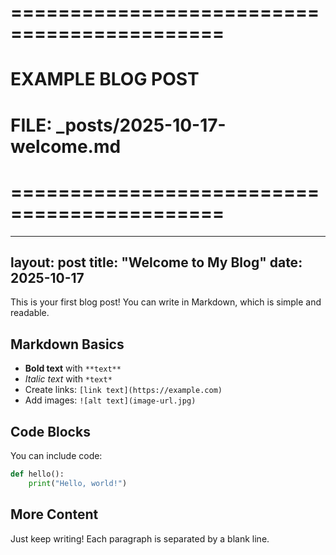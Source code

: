 # ============================================
# EXAMPLE BLOG POST
# FILE: _posts/2025-10-17-welcome.md
# ============================================
---
layout: post
title: "Welcome to My Blog"
date: 2025-10-17
---

This is your first blog post! You can write in Markdown, which is simple and readable.

## Markdown Basics

- **Bold text** with `**text**`
- *Italic text* with `*text*`
- Create links: `[link text](https://example.com)`
- Add images: `![alt text](image-url.jpg)`

## Code Blocks

You can include code:

```python
def hello():
    print("Hello, world!")
```

## More Content

Just keep writing! Each paragraph is separated by a blank line.
